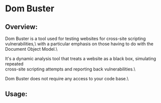 # Dom Buster

## Overview:

Dom Buster is a tool used for testing websites for cross-site scripting vulnerabilities,\ 
with a particular emphasis on those having to do with the Document Object Model.\

It's a dynamic analysis tool that treats a website as a black box, simulating repeated\
cross-site scripting attempts and reporting back vulnerabilities.\

Dom Buster does not require any access to your code base.\

## Usage:

